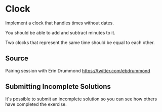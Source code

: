 # Clock
Implement a clock that handles times without dates.

You should be able to add and subtract minutes to it.

Two clocks that represent the same time should be equal to each other.

## Source
Pairing session with Erin Drummond
https://twitter.com/ebdrummond

## Submitting Incomplete Solutions
It's possible to submit an incomplete solution so you can see how others have completed the exercise.